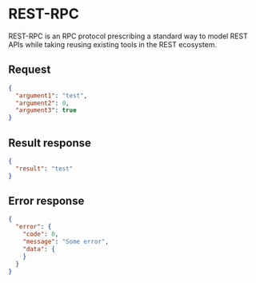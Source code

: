 # REST-RPC

REST-RPC is an RPC protocol prescribing a standard way to model REST APIs while taking reusing existing tools in the REST ecosystem. 

## Request

```json
{
  "argument1": "test",
  "argument2": 0,
  "argument3": true
}
```

## Result response

```json
{
  "result": "test"
}
```

## Error response

```json
{
  "error": {
    "code": 0,
    "message": "Some error",
    "data": {
    }
  }
}
```
